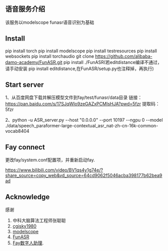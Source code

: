 ##  语音服务介绍

该服务以modelscope funasr语音识别为基础


## Install
pip install torch
pip install modelscope
pip install testresources
pip install websockets
pip install torchaudio
git clone https://github.com/alibaba-damo-academy/FunASR.git 
pip install ./FunASR(若editdistance编译不通过，请手动安装 pip install editdistance,在FunASR/setup.py也注释掉，再执行)



## Start server
1、从百度网盘下载并解压模型文件到fay/test/funasr/data目录
链接：https://pan.baidu.com/s/17SJqWIo9zeGAZxPCMIsHJA?pwd=5fzr 
提取码：5fzr 

2、python -u ASR_server.py --host "0.0.0.0" --port 10197 --ngpu 0 --model ./data/speech_paraformer-large-contextual_asr_nat-zh-cn-16k-common-vocab8404

## Fay connect
更改fay/system.conf配置项，并重新启动fay.

https://www.bilibili.com/video/BV1qs4y1g74e/?share_source=copy_web&vd_source=64cd9062f5046acba398177b62bea9ad


## Acknowledge
感谢
1. 中科大脑算法工程师张聪聪
2.  [cgisky1980](https://github.com/cgisky1980/FunASR) 
3. [modelscope](https://github.com/modelscope/modelscope)
4. [FunASR](https://github.com/alibaba-damo-academy/FunASR)
5. [Fay数字人助理](https://github.com/TheRamU/Fay).
